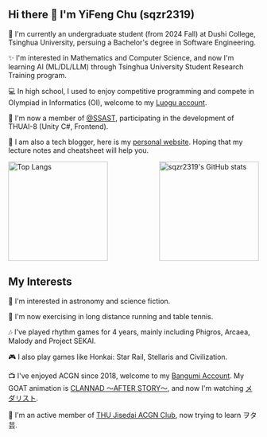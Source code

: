 <!--
**sqzr2319/sqzr2319** is a ✨ _special_ ✨ repository because its `README.md` (this file) appears on your GitHub profile.

Here are some ideas to get you started:

- 🔭 I’m currently working on ...
- 🌱 I’m currently learning ...
- 👯 I’m looking to collaborate on ...
- 🤔 I’m looking for help with ...
- 💬 Ask me about ...
- 📫 How to reach me: ...
- 😄 Pronouns: ...
- ⚡ Fun fact: ...
-->

## Hi there 👋 I'm YiFeng Chu (sqzr2319)

📘 I'm currently an undergraduate student (from 2024 Fall) at Dushi College, Tsinghua University, persuing a Bachelor's degree in Software Engineering.

✨ I'm interested in Mathematics and Computer Science, and now I'm learning AI (ML/DL/LLM) through Tsinghua University Student Research Training program.

💻 In high school, I used to enjoy competitive programming and compete in Olympiad in Informatics (OI), welcome to my [Luogu account](https://www.luogu.com.cn/user/218400).

📝 I'm now a member of [@SSAST](https://github.com/ssast-tech), participating in the development of THUAI-8 (Unity C#, Frontend).

📑 I am also a tech blogger, here is my [personal website](https://sqzr2319.github.io). Hoping that my lecture notes and cheatsheet will help you.

<div style="display: flex; justify-content: space-between; align-items: center;">
  <div>
    <a href="https://github.com/sqzr2319/github-readme-stats">
      <img src="https://github-readme-stats.vercel.app/api/top-langs/?username=sqzr2319&layout=compact" alt="Top Langs" style="height: 200px;">
    </a>
  </div>
  <div>
    <a href="https://github.com/sqzr2319/github-readme-stats">
      <img src="https://github-readme-stats.vercel.app/api?username=sqzr2319&show_icons=true" alt="sqzr2319's GitHub stats" style="height: 200px;">
    </a>
  </div>
</div>

## My Interests

🔭 I'm interested in astronomy and science fiction.

👟 I'm now exercising in long distance running and table tennis.

🎶 I've played rhythm games for 4 years, mainly including Phigros, Arcaea, Malody and Project SEKAI.

🎮 I also play games like Honkai: Star Rail, Stellaris and Civilization.

📺 I've enjoyed ACGN since 2018, welcome to my [Bangumi Account](https://bangumi.tv/user/780396). My GOAT animation is [CLANNAD 〜AFTER STORY〜](https://bangumi.tv/subject/876), and now I'm watching [メダリスト](https://bangumi.tv/subject/430699).

🏫 I'm an active member of [THU Jisedai ACGN Club](https://thujsd.club/), now trying to learn ヲタ芸.
